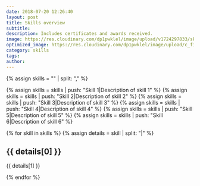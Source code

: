 ```yaml
---
date: 2018-07-20 12:26:40
layout: post
title: Skills overview
subtitle: 
description: Includes certificates and awards received.
image: https://res.cloudinary.com/dp1pwklel/image/upload/v1724297833/skills_veetm0.png
optimized_image: https://res.cloudinary.com/dp1pwklel/image/upload/c_fill,w_380,h_200/v1724297833/skills_veetm0.png
category: skills
tags:
author:
---
```


<section class="skills-grid">
  {% assign skills = "" | split: "," %}

  {% assign skills = skills | push: "Skill 1|Description of skill 1" %}
  {% assign skills = skills | push: "Skill 2|Description of skill 2" %}
  {% assign skills = skills | push: "Skill 3|Description of skill 3" %}
  {% assign skills = skills | push: "Skill 4|Description of skill 4" %}
  {% assign skills = skills | push: "Skill 5|Description of skill 5" %}
  {% assign skills = skills | push: "Skill 6|Description of skill 6" %}

  {% for skill in skills %}
    {% assign details = skill | split: "|" %}
    <div class="skill-card">
      <div class="card-content">
        <h2>{{ details[0] }}</h2>
        <p>{{ details[1] }}</p>
      </div>
    </div>
  {% endfor %}
</section>
